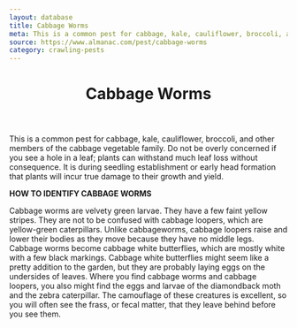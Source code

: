 ```yaml
---
layout: database
title: Cabbage Worms
meta: This is a common pest for cabbage, kale, cauliflower, broccoli, and other members of the cabbage vegetable family.
source: https://www.almanac.com/pest/cabbage-worms
category: crawling-pests
---
```


<header>
	<h1>Cabbage Worms</h1>
</header>
<p>This is a common pest for cabbage, kale, cauliflower, broccoli, and other members of the cabbage vegetable family. Do not be overly concerned if you see a hole in a leaf; plants can withstand much leaf loss without consequence. It is during seedling establishment or early head formation that plants will incur true damage to their growth and yield.</p>
<b>HOW TO IDENTIFY CABBAGE WORMS</b>
<p>Cabbage worms are velvety green larvae. They have a few faint yellow stripes. They are not to be confused with cabbage loopers, which are yellow-green caterpillars. Unlike cabbageworms, cabbage loopers raise and lower their bodies as they move because they have no middle legs. Cabbage worms become cabbage white butterflies, which are mostly white with a few black markings. Cabbage white butterflies might seem like a pretty addition to the garden, but they are probably laying eggs on the undersides of leaves.
Where you find cabbage worms and cabbage loopers, you also might find the eggs and larvae of the diamondback moth and the zebra caterpillar. The camouflage of these creatures is excellent, so you will often see the frass, or fecal matter, that they leave behind before you see them.</p>